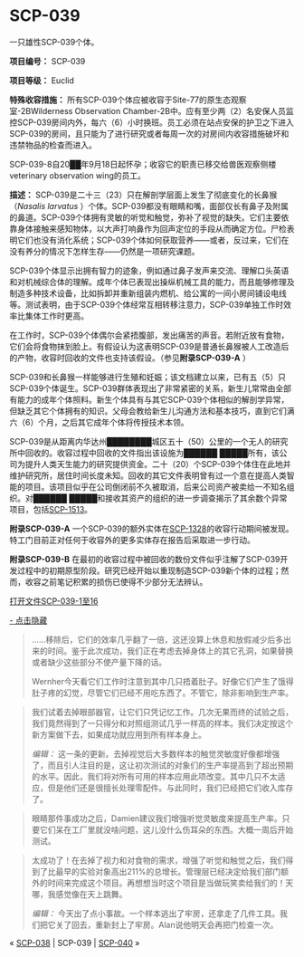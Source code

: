 # SCP-039
                        




一只雄性SCP-039个体。



**项目编号：** SCP-039

**项目等级：** Euclid

**特殊收容措施：** 所有SCP-039个体应被收容于Site-77的原生态观察室-2BWilderness Observation Chamber-2B中。应有至少两（2）名安保人员监控SCP-039房间内外，每六（6）小时换班。员工必须在站点安保的护卫之下进入SCP-039的房间，且只能为了进行研究或者每周一次的对房间内收容措施破坏和违禁物品的检查而进入。

SCP-039-8自20██年9月18日起怀孕；收容它的职责已移交给兽医观察侧楼veterinary observation wing的员工。

**描述：** SCP-039是二十三（23）只在解剖学层面上发生了彻底变化的长鼻猴（*Nasalis larvatus* ）个体。SCP-039都没有眼睛和嘴，面部仅长有鼻子及附属的鼻道。SCP-039个体拥有灵敏的听觉和触觉，弥补了视觉的缺失。它们主要依靠身体接触来感知物体，以大声打响鼻作为回声定位的手段从而确定方位。尸检表明它们也没有消化系统；SCP-039个体如何获取营养——或者，反过来，它们在没有养分的情况下怎样生存——仍然是一项研究课题。

SCP-039个体显示出拥有智力的迹象，例如通过鼻子发声来交流、理解口头英语和对机械综合体的理解。成年个体已表现出操纵机械工具的能力，而且能够修理及制造多种技术设备，比如拆卸并重新组装内燃机、给公寓的一间小房间铺设电线等。测试表明，由于SCP-039个体经常互相转移注意力，SCP-039单独工作时效率比集体工作时更高。

在工作时，SCP-039个体偶尔会紧捂腹部，发出痛苦的声音。若附近放有食物，它们会将食物抹到脸上。有假设认为这表明SCP-039是普通长鼻猴被人工改造后的产物，收容时回收的文件也支持该假设。（参见**附录SCP-039-A** ）

SCP-039和长鼻猴一样能够进行生殖和妊娠；该文档建立以来，已有五（5）只SCP-039个体诞生。SCP-039群体表现出了非常紧密的关系，新生儿常常由全部有能力的成年个体照料。新生个体具有与其它SCP-039个体相似的解剖学异常，但缺乏其它个体拥有的知识。父母会教给新生儿沟通方法和基本技巧，直到它们满六（6）个月，之后其它成年个体将传授技术本领。

SCP-039是从距离内华达州████████城区五十（50）公里的一个无人的研究所中回收的。收容过程中回收的文件指出该设施为██████ █████所有，该公司为提升人类天生能力的研究提供资金。二十（20）个SCP-039个体住在此地并维护研究所，居住时间长度未知。回收的其它文件表明曾有过一个意在提高人类智能的项目。该项目似乎在公司倒闭前不久被取消，后来公司资产被卖给一不知名组织。对██████ █████和接收其资产的组织的进一步调查揭示了其余数个异常项目，包括[SCP-1513](/scp-1513)。

**附录SCP-039-A**  一个SCP-039的额外实体在[SCP-1328](/scp-1328)的收容行动期间被发现。特工门目前正对任何于收容外的更多实体存在报告后采取进一步行动。

**附录SCP-039-B**  在最初的收容过程中被回收的数份文件似乎注解了SCP-039开发过程中的初期原型阶段。研究已经开始以重现制造SCP-039新个体的过程；然而，收容之前笔记积累的损伤已使得不少部分无法辨认。



<a shape='rect' class='collapsible-block-link' href='javascript:;'>&#25171;&#24320;&#25991;&#20214;SCP-039-1&#33267;16</a>

<a shape='rect' class='collapsible-block-link' href='javascript:;'>-&#160;&#28857;&#20987;&#38544;&#34255;</a>
<div class='collapsible-block-content' />

> ……移除后，它们的效率几乎翻了一倍，这还没算上休息和放假减少后多出来的时间。鉴于此次成功，我们正在考虑去掉身体上的其它孔洞，如果替换或者缺少这些部分不使产量下降的话。
> 
> Wernher今天看它们工作时注意到其中几只捂着肚子。好像它们产生了饿得肚子疼的幻觉，尽管它们已经不用吃东西了。不管它，除非影响到生产率。
> 


> 我们试着去掉眼部器官，让它们只凭记忆工作。几次无果而终的试验之后，我们竟然得到了一只得分和对照组测试几乎一样高的样本。我们决定按这个新方案做下去，如果成功就应用到所有样本身上。
> 
> *编辑：* 这一条的更新。去掉视觉后大多数样本的触觉灵敏度好像都增强了，而且引人注目的是，这让初次测试的对象们的生产率提高到了超出预期的水平。因此，我们将对所有可用的样本应用此项改变。其中几只不太适应，但是他们还是很擅长处理零配件。与此同时，我们已经把它们收入库存了。
> 


> 眼睛那件事成功之后，Damien建议我们增强听觉灵敏度来提高生产率。只要它们呆在工厂里就没啥问题，这儿没什么伤耳朵的东西。大概一周后开始测试。
> 


> 太成功了！在去掉了视力和对食物的需求，增强了听觉和触觉之后，我们得到了比最早的实验对象高出211%的总增长。管理层已经决定给我们部门额外的时间来完成这个项目。再想想当时这个项目是当做玩笑卖给我们的！天哪，我感觉像在天上跳舞。
> 
> *编辑：* 今天出了点小事故。一个样本逃出了牢房，还拿走了几件工具。我们把它关了回去，重新封上了牢房。Alan说他明天会再把门检查一次。
> 






« [SCP-038](/scp-038) | SCP-039 | [SCP-040](/scp-040) »





                    